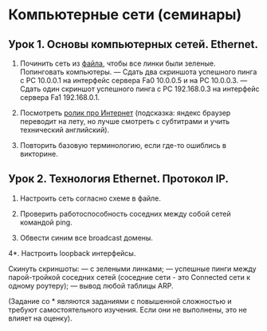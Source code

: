 # Компьютерные сети (семинары)

## Урок 1. Основы компьютерных сетей. Ethernet.

1. Починить сеть из [файла](https://gbcdn.mrgcdn.ru/uploads/asset/5564600/attachment/ba875d94245aa1272c90e934876e01a7.pkt), чтобы все линки были зеленые. Попинговать компьютеры.
   — Сдать два скриншота успешного пинга с РС 10.0.0.1 на интерфейс сервера Fa0 10.0.0.5 и на PC 10.0.0.3.
   — Сдать один скриншот успешного пинга с РС 192.168.0.3 на интерфейс сервера Fa1 192.168.0.1.

2. Посмотреть [ролик про Интернет](https://www.youtube.com/watch?v=XE_FPEFpHt4) (подсказка: яндекс браузер переводит на лету, но лучше смотреть с субтитрами и учить технический английский).

3. Повторить базовую терминологию, если где-то ошиблись в викторине.

## Урок 2. Технология Ethernet. Протокол IP.

1. Настроить сеть согласно схеме в файле.

2. Проверить работоспособность соседних между собой сетей командой ping.

3. Обвести синим все broadcast домены.

4\*. Настроить loopback интерфейсы.

Скинуть скриншоты:
— с зелеными линками;
— успешные пинги между парой-тройкой соседних сетей (соседние сети - это Connected сети к одному роутеру);
— вывод любой таблицы ARP.

(Задание со \* являются заданиями с повышенной сложностью и требуют самостоятельного изучения. Если они не выполнены, это не влияет на оценку).
